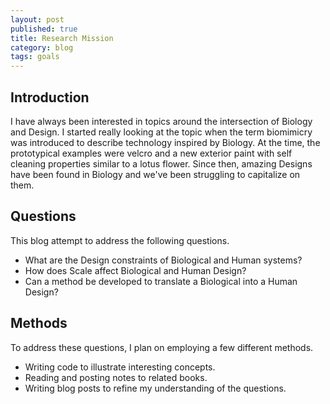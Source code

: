 ```yaml
---
layout: post
published: true
title: Research Mission
category: blog
tags: goals
---
```

## Introduction

I have always been interested in topics around the intersection of Biology and Design. I started really looking at the topic when the term biomimicry was introduced to describe technology inspired by Biology.  At the time, the prototypical examples were velcro and a new exterior paint with self cleaning properties similar to a lotus flower. Since then, amazing Designs have been found in Biology and we've been struggling to capitalize on them.

## Questions

This blog attempt to address the following questions.

* What are the Design constraints of Biological and Human systems?
* How does Scale affect Biological and Human Design?
* Can a method be developed to translate a Biological into a Human Design?

## Methods

To address these questions, I plan on employing a few different methods.

* Writing code to illustrate interesting concepts.
* Reading and posting notes to related books.
* Writing blog posts to refine my understanding of the questions. 